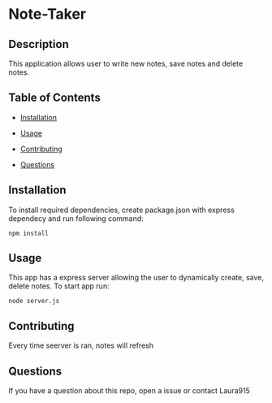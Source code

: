 
  # Note-Taker

 ## Description 
 This application allows user to write new notes, save notes and delete notes.

  ## Table of Contents

  * [Installation](#installation)

  * [Usage](#usage)

  * [Contributing](#contributing)

  * [Questions](#questions)

  ## Installation
  To install required dependencies, create package.json with express dependecy and run following command:

  ```npm install```

  ## Usage
  This app has a express server allowing the user to dynamically create, save, delete notes. To start app run:
  
  ```node server.js```
  
  ## Contributing
  Every time seerver is ran, notes will refresh
  
  ## Questions
  If you have a question about this repo, open a issue or contact Laura915 

